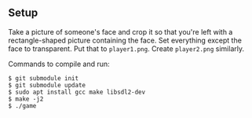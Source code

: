 ## Setup

Take a picture of someone's face and crop it so that you're left with a
rectangle-shaped picture containing the face. Set everything except the
face to transparent. Put that to `player1.png`. Create `player2.png`
similarly.

Commands to compile and run:

```
$ git submodule init
$ git submodule update
$ sudo apt install gcc make libsdl2-dev
$ make -j2
$ ./game
```
